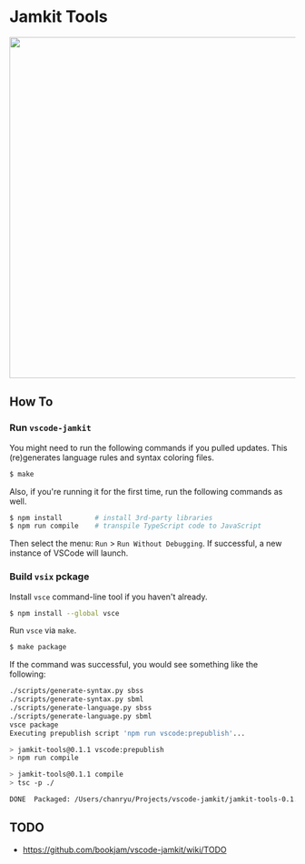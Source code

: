 # Jamkit Tools

<img src="https://user-images.githubusercontent.com/1925108/212315307-d1e3e715-9a3d-48d8-b1e8-b8fe117bdf12.gif" width="600" />

## How To

### Run `vscode-jamkit`

You might need to run the following commands if you pulled updates. This (re)generates language rules and syntax coloring files.
```bash
$ make
```

Also, if you're running it for the first time, run the following commands as well.
```bash
$ npm install        # install 3rd-party libraries
$ npm run compile    # transpile TypeScript code to JavaScript
```

Then select the menu: `Run` > `Run Without Debugging`. If successful, a new instance of VSCode will launch.

### Build `vsix` pckage

Install `vsce` command-line tool if you haven't already.
```bash
$ npm install --global vsce
```
Run `vsce` via `make`.
```bash
$ make package
```

If the command was successful, you would see something like the following:
```bash
./scripts/generate-syntax.py sbss
./scripts/generate-syntax.py sbml
./scripts/generate-language.py sbss
./scripts/generate-language.py sbml
vsce package
Executing prepublish script 'npm run vscode:prepublish'...

> jamkit-tools@0.1.1 vscode:prepublish
> npm run compile

> jamkit-tools@0.1.1 compile
> tsc -p ./

DONE  Packaged: /Users/chanryu/Projects/vscode-jamkit/jamkit-tools-0.1.1.vsix (69 files, 55.91KB)
```

## TODO

- https://github.com/bookjam/vscode-jamkit/wiki/TODO
